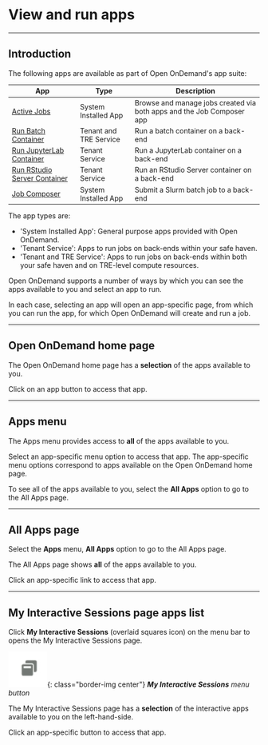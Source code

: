 # View and run apps

---

## Introduction

The following apps are available as part of Open OnDemand's app suite:

| App | Type | Description |
| --- | ---- | ----------- |
| [Active Jobs](apps/active-jobs.md) | System Installed App | Browse and manage jobs created via both apps and the Job Composer app |
| [Run Batch Container](apps/batch-container-app.md) | Tenant and TRE Service | Run a batch container on a back-end |
| [Run JupyterLab Container](apps/jupyter-app.md) | Tenant Service | Run a JupyterLab container on a back-end |
| [Run RStudio Server Container](apps/rstudio-app.md) | Tenant Service | Run an RStudio Server container on a back-end |
| [Job Composer](apps/job-composer.md) | System Installed App | Submit a Slurm batch job to a back-end |

The app types are:

* 'System Installed App': General purpose apps provided with Open OnDemand.
* 'Tenant Service': Apps to run jobs on back-ends within your safe haven.
* 'Tenant and TRE Service': Apps to run jobs on back-ends within both your safe haven and on TRE-level compute resources.

Open OnDemand supports a number of ways by which you can see the apps available to you and select an app to run.

In each case, selecting an app will open an app-specific page, from which you can run the app, for which Open OnDemand will create and run a job.

---

## Open OnDemand home page

The Open OnDemand home page has a **selection** of the apps available to you.

Click on an app button to access that app.

---

## **Apps** menu

The Apps menu provides access to **all** of the apps available to you.

Select an app-specific menu option to access that app. The app-specific menu options correspond to apps available on the Open OnDemand home page.

To see all of the apps available to you, select the **All Apps** option to go to the All Apps page.

---

## All Apps page

Select the **Apps** menu, **All Apps** option to go to the All Apps page.

The All Apps page shows **all** of the apps available to you.

Click an app-specific link to access that app.

---

## My Interactive Sessions page apps list

Click **My Interactive Sessions** (overlaid squares icon) on the menu bar to opens the My Interactive Sessions page.

![My Interactive Sessions menu button, an overlaid squares icon](../../images/open-ondemand/my-interactive-sessions-button.png){: class="border-img center"} ***My Interactive Sessions** menu button*

The My Interactive Sessions page has a **selection** of the interactive apps available to you on the left-hand-side.

Click an app-specific button to access that app.
